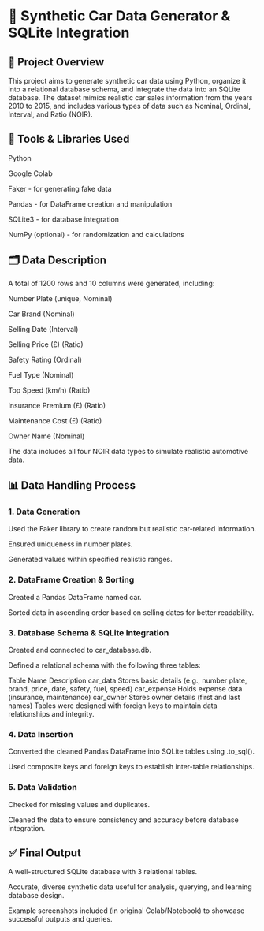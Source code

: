 # 🚗 Synthetic Car Data Generator & SQLite Integration

## 📌 Project Overview
This project aims to generate synthetic car data using Python, organize it into a relational database schema, and integrate the data into an SQLite database. The dataset mimics realistic car sales information from the years 2010 to 2015, and includes various types of data such as Nominal, Ordinal, Interval, and Ratio (NOIR).

## 🔧 Tools & Libraries Used
Python

Google Colab

Faker - for generating fake data

Pandas - for DataFrame creation and manipulation

SQLite3 - for database integration

NumPy (optional) - for randomization and calculations

## 🗂️ Data Description
A total of 1200 rows and 10 columns were generated, including:

Number Plate (unique, Nominal)

Car Brand (Nominal)

Selling Date (Interval)

Selling Price (£) (Ratio)

Safety Rating (Ordinal)

Fuel Type (Nominal)

Top Speed (km/h) (Ratio)

Insurance Premium (£) (Ratio)

Maintenance Cost (£) (Ratio)

Owner Name (Nominal)

The data includes all four NOIR data types to simulate realistic automotive data.

## 📊 Data Handling Process

### 1. Data Generation
Used the Faker library to create random but realistic car-related information.

Ensured uniqueness in number plates.

Generated values within specified realistic ranges.

### 2. DataFrame Creation & Sorting
Created a Pandas DataFrame named car.

Sorted data in ascending order based on selling dates for better readability.

### 3. Database Schema & SQLite Integration
Created and connected to car_database.db.

Defined a relational schema with the following three tables:


Table Name	Description
car_data	Stores basic details (e.g., number plate, brand, price, date, safety, fuel, speed)
car_expense	Holds expense data (insurance, maintenance)
car_owner	Stores owner details (first and last names)
Tables were designed with foreign keys to maintain data relationships and integrity.

### 4. Data Insertion
Converted the cleaned Pandas DataFrame into SQLite tables using .to_sql().

Used composite keys and foreign keys to establish inter-table relationships.

### 5. Data Validation
Checked for missing values and duplicates.

Cleaned the data to ensure consistency and accuracy before database integration.


## ✅ Final Output
A well-structured SQLite database with 3 relational tables.

Accurate, diverse synthetic data useful for analysis, querying, and learning database design.

Example screenshots included (in original Colab/Notebook) to showcase successful outputs and queries.
